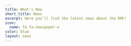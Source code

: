 ```yaml
---
title: What's New
short_title: News
excerpt: Here you'll find the latest news about the RMC!
icon:
  name: fa fa-newspaper-o
color: blue
layout: news
---
```

